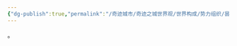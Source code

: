 ```yaml
---
{"dg-publish":true,"permalink":"/奇迹城市/奇迹之城世界观/世界构成/势力组织/昙复兴人民科技联盟/昙复兴信息部/","dgPassFrontmatter":true}
---
```


。